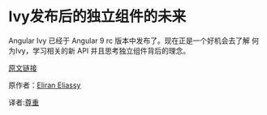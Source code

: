 # Ivy发布后的独立组件的未来

Angular Ivy 已经于 Angular 9 rc 版本中发布了。现在正是一个好机会去了解 何为Ivy，学习相关的新 API 并且思考独立组件背后的理念。

[原文链接](https://medium.com/angular-in-depth/the-future-of-standalone-components-in-the-post-ivy-release-days-e7ed9b9b4dcd)

原作者：[Eliran Eliassy
](https://medium.com/@eliranels?source=post_page-----e7ed9b9b4dcd----------------------)

译者:[尊重](https://www.zhihu.com/people/yiji-yiben-ming/activities)